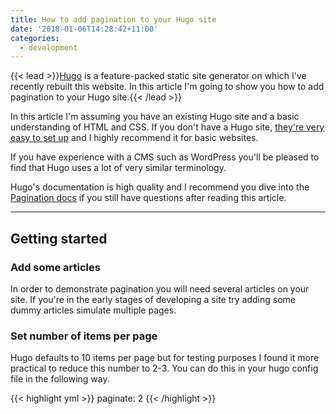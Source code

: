 ```yaml
---
title: How to add pagination to your Hugo site
date: '2018-01-06T14:28:42+11:00'
categories:
  - development
---
```

{{< lead >}}[Hugo](https://gohugo.io/) is a feature-packed static site generator on which I've recently rebuilt this website. In this article I'm going to show you how to add pagination to your Hugo site.{{< /lead >}}

In this article I'm assuming you have an existing Hugo site and a basic understanding of HTML and CSS. If you don't have a Hugo site, [they're very easy to set up](https://gohugo.io/getting-started/quick-start/) and I highly recommend it for basic websites.

If you have experience with a CMS such as WordPress you'll be pleased to find that Hugo uses a lot of very similar terminology.

Hugo's documentation is high quality and I recommend you dive into the [Pagination docs](https://gohugo.io/templates/pagination/) if you still have questions after reading this article.

---

## Getting started

### Add some articles

In order to demonstrate pagination you will need several articles on your site. If you're in the early stages of developing a site try adding some dummy articles simulate multiple pages.

### Set number of items per page

Hugo defaults to 10 items per page but for testing purposes I found it more practical to reduce this number to 2-3. You can do this in your hugo config file in the following way.

{{< highlight yml >}}
paginate: 2
{{< /highlight >}}
